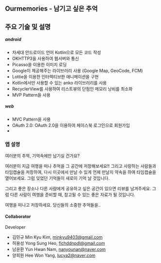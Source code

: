 ## Ourmemories - 남기고 싶은 추억

## 주요 기술 및 설명

##### android
+ 차세대 안드로이드 언어 Kotlin으로 모든 코드 작성
+ OKHTTP3을 사용하여 웹서버와 통신
+ Picasso을 이용한 이미지 로딩
+ Google이 제공해주는 라이브러리 사용 (Google Map, GeoCode, FCM)
+ Lottie을 이용한 인터렉티브한 애니메이션을 구현
+ Kotlin에서만 사용할 수 있는 anko 라이브러리를 사용
+ RecyclerView를 사용하여 리스트뷰의 단점인 메모리 낭비를 최소화
+ MVP Pattern을 사용

##### web
+ MVC Pattern을 사용
+ OAuth 2.0: OAuth 2.0을 이용하여 페이스북 로그인으로 회원가입
+ 

### 앱 설명
여러분의 추억, 기억속에만 남기실 건가요?

여러분이 지금 여행을 떠나 추억을 그 공간에 저장해보세요!! 그리고 사랑하는 사람들과 타임캡슐을 저장하여,
다시 이곳에서 만날 수 있게 언제 만날지 약속을 하여 타임캡슐을 열어보세요. 그럼 잊었던 기억들이 새로이 기억 날 것입니다.

그리고 좋은 장소나 다른 사람에게 공유하고 싶은 공간이 있으면 리뷰를 남겨주세요. 그럼 다른 사람이 여행을 준비할 때, 
참고될 수 있는 좋은 자료가 될 것입니다.

여행을 떠나고 저장하세요. 당신들의 소중한 추억들을..

#### Collaborator

Developer
* 김민규 Min Kyu Kim, minkyu9403@gmail.com
* 허용성 Yong Sung Heo, flchddnpdl@gmail.com
* 남윤환 Yun Hwan Nam, nanyounan@naver.com 
* 양희원 Hee Won Yang, lucya2@naver.com
